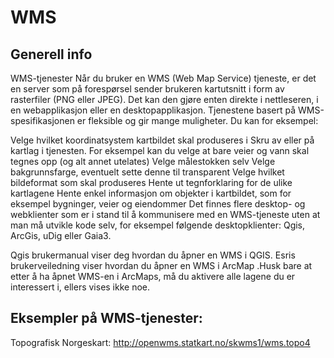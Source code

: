 # WMS

## Generell info

WMS-tjenester
Når du bruker en WMS (Web Map Service) tjeneste, er det en server som på forespørsel sender brukeren kartutsnitt i form av rasterfiler (PNG  eller JPEG). Det kan den gjøre enten direkte i nettleseren, i en webapplikasjon eller en desktopapplikasjon. Tjenestene basert på WMS-spesifikasjonen er fleksible og gir mange muligheter. Du kan for eksempel:

Velge hvilket koordinatsystem kartbildet skal produseres i
Skru av eller på kartlag i tjenesten. For eksempel kan du velge at bare veier og vann skal tegnes opp (og alt annet utelates)
Velge målestokken selv
Velge bakgrunnsfarge, eventuelt sette denne til transparent
Velge hvilket bildeformat som skal produseres
Hente ut tegnforklaring for de ulike kartlagene
Hente enkel informasjon om objekter i kartbildet, som for eksempel bygninger, veier og eiendommer
Det finnes flere desktop- og webklienter som er i stand til å kommunisere med en WMS-tjeneste uten at man må utvikle kode selv, for eksempel følgende desktopklienter: Qgis, ArcGis, uDig eller Gaia3.

Qgis brukermanual viser deg hvordan du åpner en WMS i QGIS.  Esris brukerveiledning viser hvordan du åpner en WMS i ArcMap .Husk bare at etter å ha åpnet WMS-en i ArcMaps, må du aktivere alle lagene du er interessert i, ellers vises ikke noe.

## Eksempler på WMS-tjenester:
Topografisk Norgeskart: http://openwms.statkart.no/skwms1/wms.topo4

